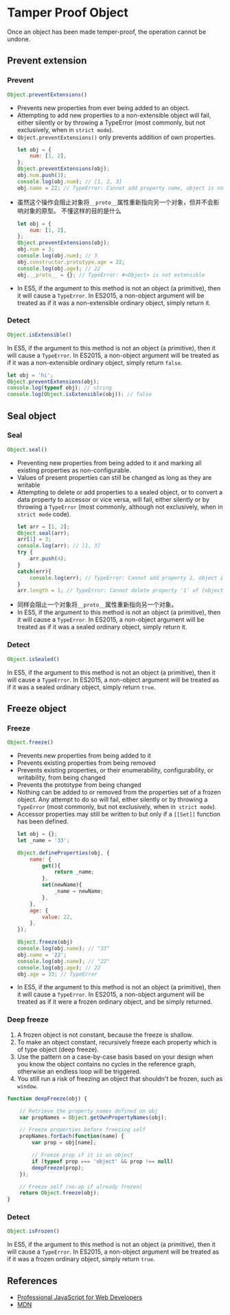 # Tamper Proof Object

Once an object has been made temper-proof, the operation cannot be undone.



## Prevent extension
### Prevent
```js
Object.preventExtensions()
```
* Prevents new properties from ever being added to an object.
* Attempting to add new properties to a non-extensible object will fail, either
silently or by throwing a TypeError (most commonly, but not exclusively, when in
`strict mode`).
* `Object.preventExtensions()` only prevents addition of own properties.
    ```js
    let obj = {
        num: [1, 2],
    };
    Object.preventExtensions(obj);
    obj.num.push(3);
    console.log(obj.num); // [1, 2, 3]
    obj.name = 22; // TypeError: Cannot add property name, object is not extensible
    ```
* 虽然这个操作会阻止对象将`__proto__`属性重新指向另一个对象，但并不会影响对象的原型。
不懂这样的目的是什么
    ```js
    let obj = {
        num: [1, 2],
    };
    Object.preventExtensions(obj);
    obj.num = 3;
    console.log(obj.num); // 3
    obj.constructor.prototype.age = 22;
    console.log(obj.age); // 22
    obj.__proto__ = {}; // TypeError: #<Object> is not extensible
    ```
* In ES5, if the argument to this method is not an object (a primitive), then it
will cause a `TypeError`. In ES2015, a non-object argument will be treated as if
it was a non-extensible ordinary object, simply return it.

### Detect
```js
Object.isExtensible()
```
In ES5, if the argument to this method is not an object (a primitive), then it
will cause a `TypeError`. In ES2015, a non-object argument will be treated as if
it was a non-extensible ordinary object, simply return `false`.
```js
let obj = 'hi';
Object.preventExtensions(obj);
console.log(typeof obj); // string
console.log(Object.isExtensible(obj)); // false
```


## Seal object
### Seal
```js
Object.seal()
```
* Preventing new properties from being added to it and marking all existing
properties as non-configurable.
* Values of present properties can still be changed as long as they are writable
* Attempting to delete or add properties to a sealed object, or to convert a
data property to accessor or vice versa, will fail, either silently or by
throwing a `TypeError` (most commonly, although not exclusively, when in
`strict mode` code).
    ```js
    let arr = [1, 2];
    Object.seal(arr);
    arr[1] = 3;
    console.log(arr); // [1, 3]
    try {
        arr.push(4);
    }
    catch(err){
        console.log(err); // TypeError: Cannot add property 2, object is not extensible
    }
    arr.length = 1; // TypeError: Cannot delete property '1' of [object Array]
    ```
* 同样会阻止一个对象将`__proto__`属性重新指向另一个对象。
* In ES5, if the argument to this method is not an object (a primitive), then it
will cause a `TypeError`. In ES2015, a non-object argument will be treated as if
it was a sealed ordinary object, simply return it.

### Detect
```js
Object.isSealed()
```
In ES5, if the argument to this method is not an object (a primitive), then it
will cause a `TypeError`. In ES2015, a non-object argument will be treated as if
it was a sealed ordinary object, simply return `true`.


## Freeze object
### Freeze
```js
Object.freeze()
```
* Prevents new properties from being added to it
* Prevents existing properties from being removed
* Prevents existing properties, or their enumerability, configurability, or
writability, from being changed
* Prevents the prototype from being changed
* Nothing can be added to or removed from the properties set of a frozen object.
Any attempt to do so will fail, either silently or by throwing a `TypeError`
(most commonly, but not exclusively, when in` strict mode`).
* Accessor properties may still be written to but only if a `[[Set]]` function
has been defined.
    ```js
    let obj = {};
    let _name = '33';

    Object.defineProperties(obj, {
        name: {
            get(){
                return _name;
            },
            set(newName){
                _name = newName;
            },
        },
        age: {
            value: 22,
        },
    });

    Object.freeze(obj)
    console.log(obj.name); // "33"
    obj.name = '22';
    console.log(obj.name); // "22"
    console.log(obj.age); // 22
    obj.age = 33; // TypeError
    ```
* In ES5, if the argument to this method is not an object (a primitive), then it
will cause a `TypeError`. In ES2015, a non-object argument will be treated as if
it were a frozen ordinary object, and be simply returned.

### Deep freeze
1. A frozen object is not constant, because the freeze is shallow.
2. To make an object constant, recursively freeze each property which is of type
object (deep freeze).  
3. Use the pattern on a case-by-case basis based on your design when you know
the object contains no cycles in the reference graph, otherwise an endless loop
will be triggered.  
4. You still run a risk of freezing an object that shouldn't be frozen, such as
`window`.

```js
function deepFreeze(obj) {

    // Retrieve the property names defined on obj
    var propNames = Object.getOwnPropertyNames(obj);

    // Freeze properties before freezing self
    propNames.forEach(function(name) {
        var prop = obj[name];

        // Freeze prop if it is an object
        if (typeof prop === 'object' && prop !== null)
        deepFreeze(prop);
    });

    // Freeze self (no-op if already frozen)
    return Object.freeze(obj);
}
```

### Detect
```js
Object.isFrozen()
```
In ES5, if the argument to this method is not an object (a primitive), then it
will cause a `TypeError`. In ES2015, a non-object argument will be treated as if
it was a frozen ordinary object, simply return `true`.


## References
* [Professional JavaScript for Web Developers](https://book.douban.com/subject/7157249/)
* [MDN](https://developer.mozilla.org/en-US/docs/Web/JavaScript/Reference/Global_Objects/Object)
